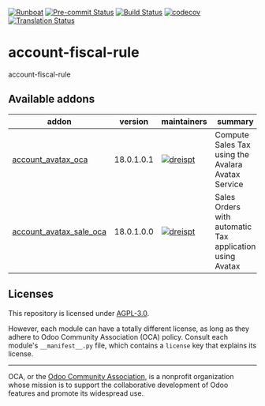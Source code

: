 
[![Runboat](https://img.shields.io/badge/runboat-Try%20me-875A7B.png)](https://runboat.odoo-community.org/builds?repo=OCA/account-fiscal-rule&target_branch=18.0)
[![Pre-commit Status](https://github.com/OCA/account-fiscal-rule/actions/workflows/pre-commit.yml/badge.svg?branch=18.0)](https://github.com/OCA/account-fiscal-rule/actions/workflows/pre-commit.yml?query=branch%3A18.0)
[![Build Status](https://github.com/OCA/account-fiscal-rule/actions/workflows/test.yml/badge.svg?branch=18.0)](https://github.com/OCA/account-fiscal-rule/actions/workflows/test.yml?query=branch%3A18.0)
[![codecov](https://codecov.io/gh/OCA/account-fiscal-rule/branch/18.0/graph/badge.svg)](https://codecov.io/gh/OCA/account-fiscal-rule)
[![Translation Status](https://translation.odoo-community.org/widgets/account-fiscal-rule-18-0/-/svg-badge.svg)](https://translation.odoo-community.org/engage/account-fiscal-rule-18-0/?utm_source=widget)

<!-- /!\ do not modify above this line -->

# account-fiscal-rule

account-fiscal-rule

<!-- /!\ do not modify below this line -->

<!-- prettier-ignore-start -->

[//]: # (addons)

Available addons
----------------
addon | version | maintainers | summary
--- | --- | --- | ---
[account_avatax_oca](account_avatax_oca/) | 18.0.1.0.1 | [![dreispt](https://github.com/dreispt.png?size=30px)](https://github.com/dreispt) | Compute Sales Tax using the Avalara Avatax Service
[account_avatax_sale_oca](account_avatax_sale_oca/) | 18.0.1.0.0 | [![dreispt](https://github.com/dreispt.png?size=30px)](https://github.com/dreispt) | Sales Orders with automatic Tax application using Avatax

[//]: # (end addons)

<!-- prettier-ignore-end -->

## Licenses

This repository is licensed under [AGPL-3.0](LICENSE).

However, each module can have a totally different license, as long as they adhere to Odoo Community Association (OCA)
policy. Consult each module's `__manifest__.py` file, which contains a `license` key
that explains its license.

----
OCA, or the [Odoo Community Association](http://odoo-community.org/), is a nonprofit
organization whose mission is to support the collaborative development of Odoo features
and promote its widespread use.
